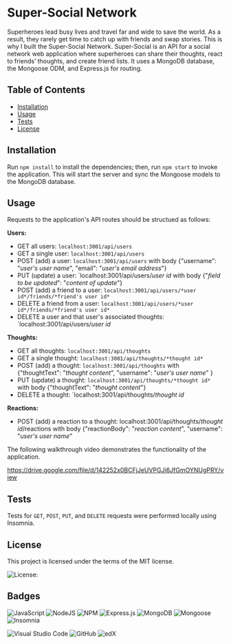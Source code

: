 # Super-Social Network

Superheroes lead busy lives and travel far and wide to save the world. As a result, they rarely get time to catch up with friends and swap stories. This is why I built the Super-Social Network. Super-Social is an API for a social network web application where superheroes can share their thoughts, react to friends’ thoughts, and create friend lists. It uses a MongoDB database, the Mongoose ODM, and Express.js for routing.


## Table of Contents

* [Installation](#installation)
* [Usage](#usage)
* [Tests](#tests)
* [License](#license)


## Installation
  
Run `npm install` to install the dependencies; then, run `npm start` to invoke the application. This will start the server and sync the Mongoose models to the MongoDB database.


## Usage

Requests to the application's API routes should be structued as follows:

**Users:**
*  GET all users: `localhost:3001/api/users`
*  GET a single user: `localhost:3001/api/users`
*  POST (add) a user: `localhost:3001/api/users`   with body {"username": "*user's user name*", "email": "*user's email address*"}
*  PUT (update) a user: `localhost:3001/api/users/*user id*   with body {"*field to be updated*": "*content of update*"}
*  POST (add) a friend to a user: `localhost:3001/api/users/*user id*/friends/*friend's user id*`
*  DELETE a friend from a user: `localhost:3001/api/users/*user id*/friends/*friend's user id*` 
*  DELETE a user and that user's associated thoughts: `localhost:3001/api/users/*user id* 

**Thoughts:**
*  GET all thoughts: `localhost:3001/api/thoughts`
*  GET a single thought: `localhost:3001/api/thoughts/*thought id*`
*  POST (add) a thought: `localhost:3001/api/thoughts` with {"thoughtText": "*thought content*", "username": "*user's user name*" } 
*  PUT (update) a thought: `localhost:3001/api/thoughts/*thought id*`  with body {"thoughtText": "*thought content*"}
*  DELETE a thought: `localhost:3001/api/thoughts/*thought id*

**Reactions:**
*  POST (add) a reaction to a thought: localhost:3001/api/thoughts/*thought id*/reactions  with body {"reactionBody": "*reaction content*", "username": "*user's user name*"


The following walkthrough video demonstrates the functionality of the application.

https://drive.google.com/file/d/142252x0BCFjJeUVPGJi6JfGmOYNUgPRY/view


## Tests

Tests for `GET`, `POST`, `PUT`, and `DELETE` requests were performed locally using Insomnia.


## License

 This project is licensed under the terms of the MIT license.

 ![License: ](https://img.shields.io/badge/License-MIT-blueviolet.svg)


## Badges

![JavaScript](https://img.shields.io/badge/javascript-%23323330.svg?style=for-the-badge&logo=javascript&logoColor=%23F7DF1E)  ![NodeJS](https://img.shields.io/badge/node.js-6DA55F?style=for-the-badge&logo=node.js&logoColor=white)  ![NPM](https://img.shields.io/badge/NPM-%23CB3837.svg?style=for-the-badge&logo=npm&logoColor=white)  ![Express.js](https://img.shields.io/badge/express.js-%23404d59.svg?style=for-the-badge&logo=express&logoColor=%2361DAFB)  ![MongoDB](https://img.shields.io/badge/MongoDB-%234ea94b.svg?style=for-the-badge&logo=mongodb&logoColor=white)  ![Mongoose](https://img.shields.io/badge/Mongoose-%234ea94b.svg?style=for-the-badge&logo=mongodb&logoColor=white)  ![Insomnia](https://img.shields.io/badge/Insomnia-black?style=for-the-badge&logo=insomnia&logoColor=5849BE)

![Visual Studio Code](https://img.shields.io/badge/Visual%20Studio%20Code-0078d7.svg?style=for-the-badge&logo=visual-studio-code&logoColor=white) ![GitHub](https://img.shields.io/badge/github-%23121011.svg?style=for-the-badge&logo=github&logoColor=white)  ![edX](https://img.shields.io/badge/edX-%2302262B.svg?style=for-the-badge&logo=edX&logoColor=white)
